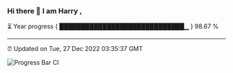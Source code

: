 ### Hi there 👋 I am Harry , 

⏳ Year progress { █████████████████████████████▁ } 98.67 %

---

⏰ Updated on Tue, 27 Dec 2022 03:35:37 GMT

![Progress Bar CI](https://github.com/duykhang68/duykhang68/workflows/Progress%20Bar%20CI/badge.svg)
